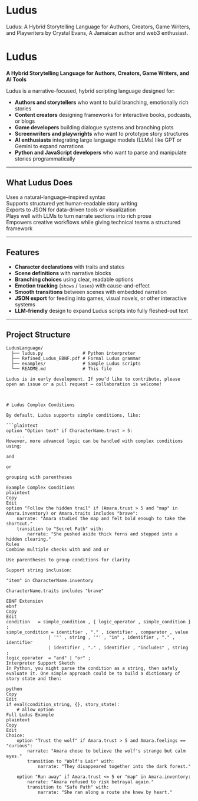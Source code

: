 # Ludus
Ludus: A Hybrid Storytelling Language for Authors, Creators, Game Writers, and Playwriters by Crystal Evans, A Jamaican author and web3 enthusiast. 
# Ludus

**A Hybrid Storytelling Language for Authors, Creators, Game Writers, and AI Tools**

Ludus is a narrative-focused, hybrid scripting language designed for:

- **Authors and storytellers** who want to build branching, emotionally rich stories  
- **Content creators** designing frameworks for interactive books, podcasts, or blogs  
- **Game developers** building dialogue systems and branching plots  
- **Screenwriters and playwrights** who want to prototype story structures  
- **AI enthusiasts** integrating large language models (LLMs) like GPT or Gemini to expand narrations  
- **Python and JavaScript developers** who want to parse and manipulate stories programmatically

---

##  What Ludus Does

 Uses a natural-language–inspired syntax  
 Supports structured yet human-readable story writing  
 Exports to JSON for data-driven tools or visualization  
Plays well with LLMs to turn narrate sections into rich prose  
Empowers creative workflows while giving technical teams a structured framework

---

##  Features

- **Character declarations** with traits and states  
- **Scene definitions** with narrative blocks  
- **Branching choices** using clear, readable options  
- **Emotion tracking** (`shows` / `loses`) with cause-and-effect  
- **Smooth transitions** between scenes with embedded narration  
- **JSON export** for feeding into games, visual novels, or other interactive systems  
- **LLM-friendly** design to expand Ludus scripts into fully fleshed-out text

---

## Project Structure

```plaintext
LudusLanguage/
  ├── ludus.py               # Python interpreter
  ├── Refined_Ludus_EBNF.pdf # Formal Ludus grammar
  ├── examples/              # Sample Ludus scripts
  └── README.md              # This file

Ludus is in early development. If you’d like to contribute, please open an issue or a pull request — collaboration is welcome!



# Ludus Complex Conditions

By default, Ludus supports simple conditions, like:

```plaintext
option "Option text" if CharacterName.trust > 5:
    ...
However, more advanced logic can be handled with complex conditions using:

and

or

grouping with parentheses

Example Complex Conditions
plaintext
Copy
Edit
option "Follow the hidden trail" if (Amara.trust > 5 and "map" in Amara.inventory) or Amara.traits includes "brave":
    narrate: "Amara studied the map and felt bold enough to take the shortcut."
    transition to "Secret Path" with:
        narrate: "She pushed aside thick ferns and stepped into a hidden clearing."
Rules
Combine multiple checks with and and or

Use parentheses to group conditions for clarity

Support string inclusion:

"item" in CharacterName.inventory

CharacterName.traits includes "brave"

EBNF Extension
ebnf
Copy
Edit
condition   = simple_condition , { logic_operator , simple_condition } ;
simple_condition = identifier , "." , identifier , comparator , value
                | '"' , string , '"' , "in" , identifier , "." , identifier
                | identifier , "." , identifier , "includes" , string ;
logic_operator  = "and" | "or" ;
Interpreter Support Sketch
In Python, you might parse the condition as a string, then safely evaluate it. One simple approach could be to build a dictionary of story state and then:

python
Copy
Edit
if eval(condition_string, {}, story_state):
    # allow option
Full Ludus Example
plaintext
Copy
Edit
Choice:
    option "Trust the wolf" if Amara.trust > 5 and Amara.feelings == "curious":
        narrate: "Amara chose to believe the wolf's strange but calm eyes."
        transition to "Wolf's Lair" with:
            narrate: "They disappeared together into the dark forest."

    option "Run away" if Amara.trust <= 5 or "map" in Amara.inventory:
        narrate: "Amara refused to risk betrayal again."
        transition to "Safe Path" with:
            narrate: "She ran along a route she knew by heart."
